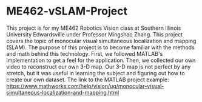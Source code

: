 # ME462-vSLAM-Project
This project is for my ME462 Robotics Vision class at Southern Illinois University Edwardsville under Professor Mingshao Zhang. This project covers the topic of monocular visual simultaneous localization and mapping (SLAM). The purpose of this project is to become familiar with the methods and math behind this technology. First, we followed MATLAB's implementation to get a feel for the application. Then, we collected our own video to reconstruct our own 3-D map. Our 3-D map is not perfect by any stretch, but it was useful in learning the subject and figuring out how to create our own dataset. 
The link to the MATLAB project example: https://www.mathworks.com/help/vision/ug/monocular-visual-simultaneous-localization-and-mapping.html 
